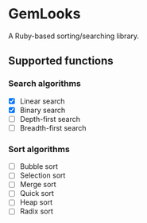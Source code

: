 # GemLooks

A Ruby-based sorting/searching library.

## Supported functions

### Search algorithms

- [x] Linear search
- [x] Binary search
- [ ] Depth-first search
- [ ] Breadth-first search

### Sort algorithms

- [ ] Bubble sort
- [ ] Selection sort
- [ ] Merge sort
- [ ] Quick sort
- [ ] Heap sort
- [ ] Radix sort
